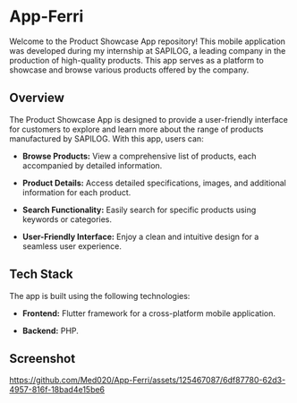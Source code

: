 # App-Ferri

Welcome to the Product Showcase App repository! This mobile application was developed during my internship at SAPILOG, a leading company in the production of high-quality products. This app serves as a platform to showcase and browse various products offered by the company.

## Overview

The Product Showcase App is designed to provide a user-friendly interface for customers to explore and learn more about the range of products manufactured by SAPILOG. With this app, users can:

- **Browse Products:** View a comprehensive list of products, each accompanied by detailed information.
  
- **Product Details:** Access detailed specifications, images, and additional information for each product.

- **Search Functionality:** Easily search for specific products using keywords or categories.

- **User-Friendly Interface:** Enjoy a clean and intuitive design for a seamless user experience.

## Tech Stack

The app is built using the following technologies:

- **Frontend:** Flutter framework for a cross-platform mobile application.
  
- **Backend:** PHP.

## Screenshot

https://github.com/Med020/App-Ferri/assets/125467087/6df87780-62d3-4957-816f-18bad4e15be6



